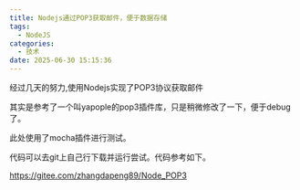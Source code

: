 ```yaml
---
title: Nodejs通过POP3获取邮件，便于数据存储
tags:
  - NodeJS
categories:
  - 技术
date: 2025-06-30 15:15:36
---
```


经过几天的努力,使用Nodejs实现了POP3协议获取邮件

其实是参考了一个叫yapople的pop3插件库，只是稍微修改了一下，便于debug了。

此处使用了mocha插件进行测试。

代码可以去git上自己行下载并运行尝试。代码参考如下。

https://gitee.com/zhangdapeng89/Node_POP3


